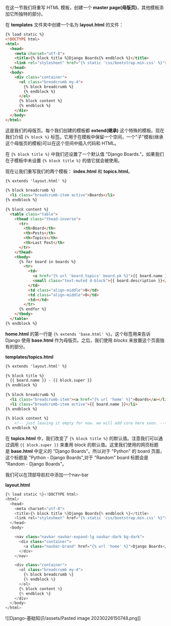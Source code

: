 
在这一节我们将重写 HTML 模板，创建一个 **master page(母版页)**，其他模板添加它所独特的部分。

在 **templates** 文件夹中创建一个名为 **layout.html** 的文件：

```html
{% load static %}  
<!DOCTYPE html>  
<html>  
  <head>  
    <meta charset="utf-8">  
    <title>{% block title %}Django Boards{% endblock %}</title>  
    <link rel="stylesheet" href="{% static 'css/bootstrap.min.css' %}">  
  </head>  
  <body>  
    <div class="container">  
      <ol class="breadcrumb my-4">  
        {% block breadcrumb %}  
        {% endblock %}  
      </ol>  
      {% block content %}  
      {% endblock %}  
    </div>  
  </body>  
</html>
```

这是我们的母版页。每个我们创建的模板都 **extend(继承)** 这个特殊的模板。现在我们介绍 `{% block %}` 标签。它用于在模板中保留一个空间，一个"子"模板(继承这个母版页的模板)可以在这个空间中插入代码和 HTML。

在 `{% block title %}` 中我们还设置了一个默认值 "Django Boards."。如果我们在子模板中未设置 `{% block title %}` 的值它就会被使用。

现在让我们重写我们的两个模板： **index.html** 和 **topics.html**。

```html
{% extends 'layout.html' %}  
  
{% block breadcrumb %}  
  <li class="breadcrumb-item active">Boards</li>  
{% endblock %}  
  
{% block content %}  
  <table class="table">  
    <thead class="thead-inverse">  
      <tr>  
        <th>Board</th>  
        <th>Posts</th>  
        <th>Topics</th>  
        <th>Last Post</th>  
      </tr>  
    </thead>  
    <tbody>  
      {% for board in boards %}  
        <tr>  
          <td>  
            <a href="{% url 'board_topics' board.pk %}">{{ board.name }}</a>  
            <small class="text-muted d-block">{{ board.description }}</small>  
          </td>  
          <td class="align-middle">0</td>  
          <td class="align-middle">0</td>  
          <td></td>  
        </tr>  
      {% endfor %}  
    </tbody>  
  </table>  
{% endblock %}
```

**home.html** 的第一行是 `{% extends 'base.html' %}`。这个标签用来告诉 Django 使用 **base.html** 作为母版页。之后，我们使用 _blocks_ 来放置这个页面独有的部分。

**templates/topics.html**

```html
{% extends 'layout.html' %}  
  
{% block title %}  
  {{ board.name }} - {{ block.super }}  
{% endblock %}  
  
{% block breadcrumb %}  
  <li class="breadcrumb-item"><a href="{% url 'home' %}">Boards</a></li>  
  <li class="breadcrumb-item active">{{ board.name }}</li>  
{% endblock %}  
  
{% block content %}  
    <!-- just leaving it empty for now. we will add core here soon. -->  
{% endblock %}
```

在 **topics.html** 中，我们改变了 `{% block title %}` 的默认值。注意我们可以通过调用 `{{ block.super }}` 来重用 block 的默认值。这里我们使用的网页标题是 **base.html** 中定义的 "Django Boards"。所以对于 "Python" 的 board 页面，这个标题是 "Python - Django Boards",对于 "Random" board 标题会是 "Random - Django Boards"。

我们可以在顶部导航栏中添加一个nav-bar

**layout.html**

```python
{% load static %}<!DOCTYPE html>
<html>
  <head>
    <meta charset="utf-8">
    <title>{% block title %}Django Boards{% endblock %}</title>
    <link rel="stylesheet" href="{% static 'css/bootstrap.min.css' %}">
  </head>
  <body>

    <nav class="navbar navbar-expand-lg navbar-dark bg-dark">
      <div class="container">
        <a class="navbar-brand" href="{% url 'home' %}">Django Boards</a>
      </div>
    </nav>

    <div class="container">
      <ol class="breadcrumb my-4">
        {% block breadcrumb %}
        {% endblock %}
      </ol>
      {% block content %}
      {% endblock %}
    </div>
  </body>
</html>
```


![[Django-基础知识/assets/Pasted image 20230226150748.png]]